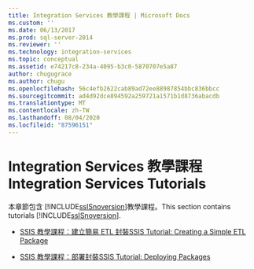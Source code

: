 ```yaml
---
title: Integration Services 教學課程 | Microsoft Docs
ms.custom: ''
ms.date: 06/13/2017
ms.prod: sql-server-2014
ms.reviewer: ''
ms.technology: integration-services
ms.topic: conceptual
ms.assetid: e74217c8-234a-4095-b3c0-5870707e5a87
author: chugugrace
ms.author: chugu
ms.openlocfilehash: 56c4efb2622cab89ad72ee88987854bbc836bbcc
ms.sourcegitcommit: ad4d92dce894592a259721a1571b1d8736abacdb
ms.translationtype: MT
ms.contentlocale: zh-TW
ms.lasthandoff: 08/04/2020
ms.locfileid: "87596151"
---
```

# <a name="integration-services-tutorials"></a><span data-ttu-id="d1db6-102">Integration Services 教學課程</span><span class="sxs-lookup"><span data-stu-id="d1db6-102">Integration Services Tutorials</span></span>
  <span data-ttu-id="d1db6-103">本章節包含 [!INCLUDE[ssISnoversion](../includes/ssisnoversion-md.md)]教學課程。</span><span class="sxs-lookup"><span data-stu-id="d1db6-103">This section contains tutorials [!INCLUDE[ssISnoversion](../includes/ssisnoversion-md.md)].</span></span>  
  
-   [<span data-ttu-id="d1db6-104">SSIS 教學課程：建立簡易 ETL 封裝</span><span class="sxs-lookup"><span data-stu-id="d1db6-104">SSIS Tutorial: Creating a Simple ETL Package</span></span>](ssis-how-to-create-an-etl-package.md)  
  
-   [<span data-ttu-id="d1db6-105">SSIS 教學課程：部署封裝</span><span class="sxs-lookup"><span data-stu-id="d1db6-105">SSIS Tutorial: Deploying Packages</span></span>](../integration-services/deploy-packages-with-ssis.md)  
  
  
